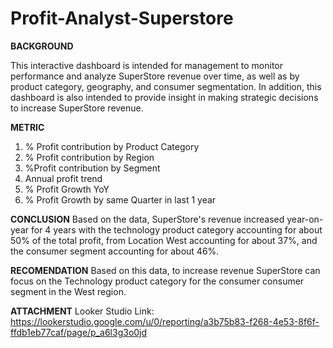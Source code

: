 # Profit-Analyst-Superstore

**BACKGROUND**

This interactive dashboard is intended for management to monitor performance and analyze SuperStore revenue over time, as well as by product category, geography, and consumer segmentation.
In addition, this dashboard is also intended to provide insight in making strategic decisions to increase SuperStore revenue.

**METRIC**
1.  % Profit contribution by Product Category
2.  % Profit contribution by Region
3.  %Profit contribution by Segment
4.  Annual profit trend
5.  % Profit Growth YoY
6.  % Profit Growth by same Quarter in last 1 year

**CONCLUSION**
  Based on the data, SuperStore's revenue increased year-on-year for 4 years with the technology product category accounting for about 50% of the total profit, from Location West accounting for about 37%, and the consumer segment accounting for about 46%.

**RECOMENDATION**
Based on this data, to increase revenue SuperStore can focus on the Technology product category for the consumer consumer segment in the West region.

**ATTACHMENT**
Looker Studio Link:
https://lookerstudio.google.com/u/0/reporting/a3b75b83-f268-4e53-8f6f-ffdb1eb77caf/page/p_a6l3g3o0jd
